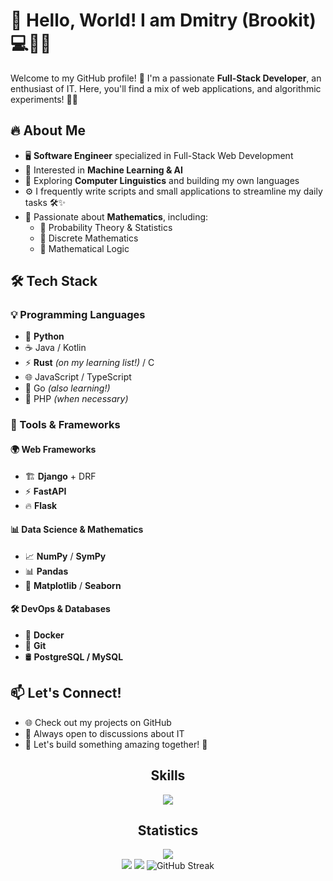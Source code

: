 # 👋 Hello, World! I am Dmitry (Brookit) 💻👨‍💻 

Welcome to my GitHub profile! 🚀 I'm a passionate **Full-Stack Developer**, an enthusiast of IT. Here, you'll find a mix of web applications, and algorithmic experiments! 🧠✨

## 🔥 About Me
- 🖥 **Software Engineer** specialized in Full-Stack Web Development
- 🤖 Interested in **Machine Learning & AI**
- 📝 Exploring **Computer Linguistics** and building my own languages
- ⚙️ I frequently write scripts and small applications to streamline my daily tasks 🛠️✨
- 🔢 Passionate about **Mathematics**, including:
  - 🎲 Probability Theory & Statistics
  - 🔗 Discrete Mathematics
  - 🔄 Mathematical Logic

## 🛠 Tech Stack
### 💡 Programming Languages
- 🐍 **Python**
- ☕ Java / Kotlin 
- ⚡ **Rust** *(on my learning list!)* / C 
- 🌐 JavaScript / TypeScript
- 🚀 Go *(also learning!)*
- 🐘 PHP *(when necessary)*

### 🔧 Tools & Frameworks
#### 🌍 Web Frameworks
- 🏗 **Django** + DRF
- ⚡ **FastAPI**
- 🔥 **Flask**

#### 📊 Data Science & Mathematics
- 📈 **NumPy** / **SymPy**
- 📊 **Pandas**
- 🎨 **Matplotlib** / **Seaborn**

#### 🛠 DevOps & Databases
- 🐳 **Docker**
- 🌱 **Git**
- 🛢 **PostgreSQL / MySQL**

## 📫 Let's Connect!
- 🌐 Check out my projects on GitHub
- 💬 Always open to discussions about IT
- 🚀 Let's build something amazing together! 🎯

<h2 align="center">Skills</h2>
<p align="center">
  <a href="https://skillicons.dev">
    <img src="https://skillicons.dev/icons?i=python,django,git,docker,postgres,linux,net,html,css,qt,js,markdown,raspberrypi,java,react,flask,cpp,nodejs,jquery,cs&perline=10" />
  </a>
</p>

<h2 align="center">Statistics</h2>

<div align="center"><img src="http://github-profile-summary-cards.vercel.app/api/cards/profile-details?username=brookite&theme=dark"/></div>

<div id="mystats" align="center">
  <img src="http://github-profile-summary-cards.vercel.app/api/cards/repos-per-language?username=brookite&theme=dark"/>
  <img src="http://github-profile-summary-cards.vercel.app/api/cards/stats?username=brookite&theme=dark"/>
  <img src="https://github-readme-streak-stats.herokuapp.com?user=brookite&card_width=300&theme=dark" alt="GitHub Streak" />
</div>
